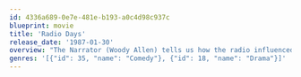 ```yaml
---
id: 4336a689-0e7e-481e-b193-a0c4d98c937c
blueprint: movie
title: 'Radio Days'
release_date: '1987-01-30'
overview: "The Narrator (Woody Allen) tells us how the radio influenced his childhood in the days before TV. In the New York City of the late 1930s to the New Year's Eve 1944, this coming-of-age tale mixes the narrator's experiences with contemporary anecdotes and urban legends of the radio stars."
genres: '[{"id": 35, "name": "Comedy"}, {"id": 18, "name": "Drama"}]'
---
```

